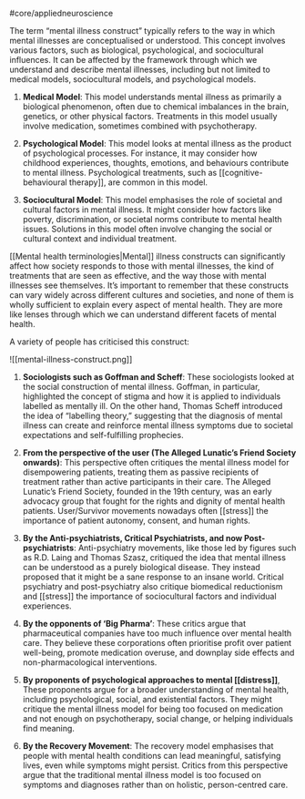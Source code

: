 #core/appliedneuroscience

The term “mental illness construct” typically refers to the way in which mental illnesses are conceptualised or understood. This concept involves various factors, such as biological, psychological, and sociocultural influences. It can be affected by the framework through which we understand and describe mental illnesses, including but not limited to medical models, sociocultural models, and psychological models.

1. **Medical Model**: This model understands mental illness as primarily a biological phenomenon, often due to chemical imbalances in the brain, genetics, or other physical factors. Treatments in this model usually involve medication, sometimes combined with psychotherapy.

2. **Psychological Model**: This model looks at mental illness as the product of psychological processes. For instance, it may consider how childhood experiences, thoughts, emotions, and behaviours contribute to mental illness. Psychological treatments, such as [[cognitive-behavioural therapy]], are common in this model.

3. **Sociocultural Model**: This model emphasises the role of societal and cultural factors in mental illness. It might consider how factors like poverty, discrimination, or societal norms contribute to mental health issues. Solutions in this model often involve changing the social or cultural context and individual treatment.

[[Mental health terminologies|Mental]] illness constructs can significantly affect how society responds to those with mental illnesses, the kind of treatments that are seen as effective, and the way those with mental illnesses see themselves. It’s important to remember that these constructs can vary widely across different cultures and societies, and none of them is wholly sufficient to explain every aspect of mental health. They are more like lenses through which we can understand different facets of mental health.

A variety of people has criticised this construct:

![[mental-illness-construct.png]]

1. **Sociologists such as Goffman and Scheff**: These sociologists looked at the social construction of mental illness. Goffman, in particular, highlighted the concept of stigma and how it is applied to individuals labelled as mentally ill. On the other hand, Thomas Scheff introduced the idea of “labelling theory,” suggesting that the diagnosis of mental illness can create and reinforce mental illness symptoms due to societal expectations and self-fulfilling prophecies.

2. **From the perspective of the user (The Alleged Lunatic’s Friend Society onwards)**: This perspective often critiques the mental illness model for disempowering patients, treating them as passive recipients of treatment rather than active participants in their care. The Alleged Lunatic’s Friend Society, founded in the 19th century, was an early advocacy group that fought for the rights and dignity of mental health patients. User/Survivor movements nowadays often [[stress]] the importance of patient autonomy, consent, and human rights.

3. **By the Anti-psychiatrists, Critical Psychiatrists, and now Post-psychiatrists**: Anti-psychiatry movements, like those led by figures such as R.D. Laing and Thomas Szasz, critiqued the idea that mental illness can be understood as a purely biological disease. They instead proposed that it might be a sane response to an insane world. Critical psychiatry and post-psychiatry also critique biomedical reductionism and [[stress]] the importance of sociocultural factors and individual experiences.

4. **By the opponents of ‘Big Pharma’**: These critics argue that pharmaceutical companies have too much influence over mental health care. They believe these corporations often prioritise profit over patient well-being, promote medication overuse, and downplay side effects and non-pharmacological interventions.

5. **By proponents of psychological approaches to mental [[distress]]**, These proponents argue for a broader understanding of mental health, including psychological, social, and existential factors. They might critique the mental illness model for being too focused on medication and not enough on psychotherapy, social change, or helping individuals find meaning.

6. **By the Recovery Movement**: The recovery model emphasises that people with mental health conditions can lead meaningful, satisfying lives, even while symptoms might persist. Critics from this perspective argue that the traditional mental illness model is too focused on symptoms and diagnoses rather than on holistic, person-centred care.

